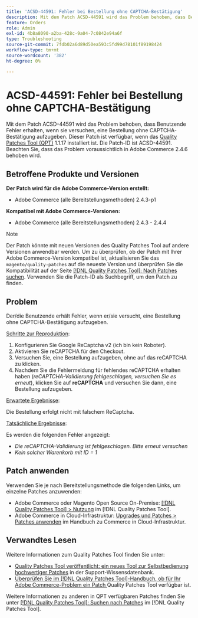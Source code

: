 ```yaml
---
title: 'ACSD-44591: Fehler bei Bestellung ohne CAPTCHA-Bestätigung'
description: Mit dem Patch ACSD-44591 wird das Problem behoben, dass Benutzende Fehler erhalten, wenn sie versuchen, eine Bestellung ohne CAPTCHA-Bestätigung aufzugeben.
feature: Orders
role: Admin
exl-id: 4b8a8090-a2ba-428c-9a04-7c0842e94a6f
type: Troubleshooting
source-git-commit: 7fdb02a6d89d50ea593c5fd99d78101f89198424
workflow-type: tm+mt
source-wordcount: '382'
ht-degree: 0%

---
```


# ACSD-44591: Fehler bei Bestellung ohne CAPTCHA-Bestätigung

Mit dem Patch ACSD-44591 wird das Problem behoben, dass Benutzende Fehler erhalten, wenn sie versuchen, eine Bestellung ohne CAPTCHA-Bestätigung aufzugeben.
Dieser Patch ist verfügbar, wenn das [Quality Patches Tool (QPT)](https://experienceleague.adobe.com/de/docs/commerce-operations/tools/quality-patches-tool/quality-patches-tool-to-self-serve-quality-patches) 1.1.17 installiert ist. Die Patch-ID ist ACSD-44591. Beachten Sie, dass das Problem voraussichtlich in Adobe Commerce 2.4.6 behoben wird.

## Betroffene Produkte und Versionen

**Der Patch wird für die Adobe Commerce-Version erstellt:**

* Adobe Commerce (alle Bereitstellungsmethoden) 2.4.3-p1

**Kompatibel mit Adobe Commerce-Versionen:**

* Adobe Commerce (alle Bereitstellungsmethoden) 2.4.3 - 2.4.4

>[!NOTE]
>
>Der Patch könnte mit neuen Versionen des Quality Patches Tool auf andere Versionen anwendbar werden. Um zu überprüfen, ob der Patch mit Ihrer Adobe Commerce-Version kompatibel ist, aktualisieren Sie das `magento/quality-patches` auf die neueste Version und überprüfen Sie die Kompatibilität auf der Seite [[!DNL Quality Patches Tool]: Nach Patches suchen](https://experienceleague.adobe.com/de/docs/commerce-operations/tools/quality-patches-tool/quality-patches-tool-to-self-serve-quality-patches). Verwenden Sie die Patch-ID als Suchbegriff, um den Patch zu finden.

## Problem

Der/die Benutzende erhält Fehler, wenn er/sie versucht, eine Bestellung ohne CAPTCHA-Bestätigung aufzugeben.

<u>Schritte zur Reproduktion</u>:

1. Konfigurieren Sie Google ReCaptcha v2 (ich bin kein Roboter).
1. Aktivieren Sie reCAPTCHA für den Checkout.
1. Versuchen Sie, eine Bestellung aufzugeben, ohne auf das reCAPTCHA zu klicken.
1. Nachdem Sie die Fehlermeldung für fehlendes reCAPTCHA erhalten haben (*reCAPTCHA-Validierung fehlgeschlagen, versuchen Sie es erneut*), klicken Sie auf **reCAPTCHA** und versuchen Sie dann, eine Bestellung aufzugeben.

<u>Erwartete Ergebnisse</u>:

Die Bestellung erfolgt nicht mit falschem ReCaptcha.

<u>Tatsächliche Ergebnisse</u>:

Es werden die folgenden Fehler angezeigt:

* *Die reCAPTCHA-Validierung ist fehlgeschlagen. Bitte erneut versuchen*
* *Kein solcher Warenkorb mit ID = 1*

## Patch anwenden

Verwenden Sie je nach Bereitstellungsmethode die folgenden Links, um einzelne Patches anzuwenden:

* Adobe Commerce oder Magento Open Source On-Premise: [[!DNL Quality Patches Tool] > Nutzung](/help/tools/quality-patches-tool/usage.md) im [!DNL Quality Patches Tool].
* Adobe Commerce in Cloud-Infrastruktur: [Upgrades und Patches > Patches anwenden](https://experienceleague.adobe.com/docs/commerce-cloud-service/user-guide/develop/upgrade/apply-patches.html?lang=de) im Handbuch zu Commerce in Cloud-Infrastruktur.

## Verwandtes Lesen

Weitere Informationen zum Quality Patches Tool finden Sie unter:

* [Quality Patches Tool veröffentlicht: ein neues Tool zur Selbstbedienung hochwertiger Patches](https://experienceleague.adobe.com/de/docs/commerce-operations/tools/quality-patches-tool/quality-patches-tool-to-self-serve-quality-patches) in der Support-Wissensdatenbank.
* [Überprüfen Sie im [!DNL Quality Patches Tool]-Handbuch, ob für Ihr Adobe Commerce-Problem ein Patch ](/help/tools/quality-patches-tool/patches-available-in-qpt/check-patch-for-magento-issue-with-magento-quality-patches.md) Quality Patches Tool verfügbar ist.

Weitere Informationen zu anderen in QPT verfügbaren Patches finden Sie unter [[!DNL Quality Patches Tool]: Suchen nach Patches](https://experienceleague.adobe.com/tools/commerce-quality-patches/index.html?lang=de) im [!DNL Quality Patches Tool].
